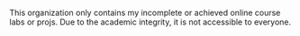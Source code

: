 This organization only contains my incomplete or achieved online course labs or projs.
Due to the academic integrity, it is not accessible to everyone.

